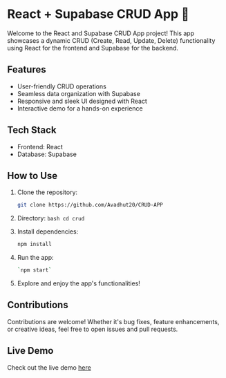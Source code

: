 
#  React + Supabase CRUD App 🚀

Welcome to the React and Supabase CRUD App project! This app showcases a dynamic CRUD (Create, Read, Update, Delete) functionality using React for the frontend and Supabase for the backend.

## Features

- User-friendly CRUD operations
- Seamless data organization with Supabase
- Responsive and sleek UI designed with React
- Interactive demo for a hands-on experience

## Tech Stack

- Frontend: React
- Database: Supabase

## How to Use

1. Clone the repository:
   ```bash
   git clone https://github.com/Avadhut20/CRUD-APP 
2. Directory:
		 ```bash
    cd crud ```
4.  Install dependencies:
    
    ```bash
    npm install
5.  Run the app:
    
    ```bash
    `npm start` 
6.  Explore and enjoy the app's functionalities!
    

## Contributions

Contributions are welcome! Whether it's bug fixes, feature enhancements, or creative ideas, feel free to open issues and pull requests.

## Live Demo

Check out the live demo [here](https://crud-ask.netlify.app/ReadProject) 